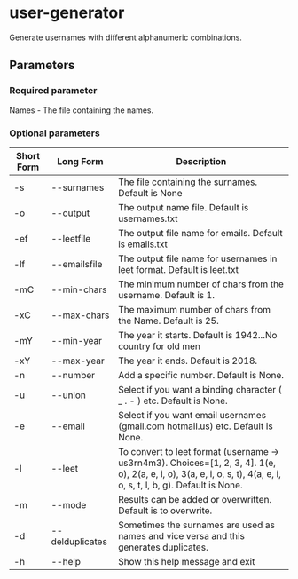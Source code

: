 # user-generator
Generate usernames with different alphanumeric combinations.
## Parameters
### Required parameter
  Names - The file containing the names.
### Optional parameters
               
| Short Form |     Long Form     | Description |
| ---------- | ----------------- | ------------ |
| -s  | --surnames | The file containing the surnames. Default is None |
| -o  | --output | The output name file. Default is usernames.txt |
| -ef | --leetfile | The output file name for emails. Default is emails.txt  |
| -lf | --emailsfile | The output file name for usernames in leet format. Default is leet.txt |
| -mC | --min-chars | The minimum number of chars from the username. Default is 1. |
| -xC | --max-chars | The maximum number of chars from the Name. Default is 25. |
| -mY | --min-year | The year it starts. Default is 1942...No country for old men |
| -xY | --max-year | The year it ends. Default is 2018. |
| -n  | --number | Add a specific number. Default is None. |
| -u  | --union | Select if you want a binding character ( _ . - ) etc. Default is None. |
| -e  | --email | Select if you want email usernames (gmail.com hotmail.us) etc. Default is None. |
| -l  | --leet | To convert to leet format (username -> us3rn4m3). Choices=[1, 2, 3, 4]. 1(e, o), 2(a, e, i, o), 3(a, e, i, o, s, t), 4(a, e, i, o, s, t, l, b, g). Default is None. |
| -m  | --mode  | Results can be added or overwritten. Default is to overwrite. |
| -d  |--delduplicates| Sometimes the surnames are used as names and vice versa and this generates duplicates.|
| -h  | --help  | Show this help message and exit  |
